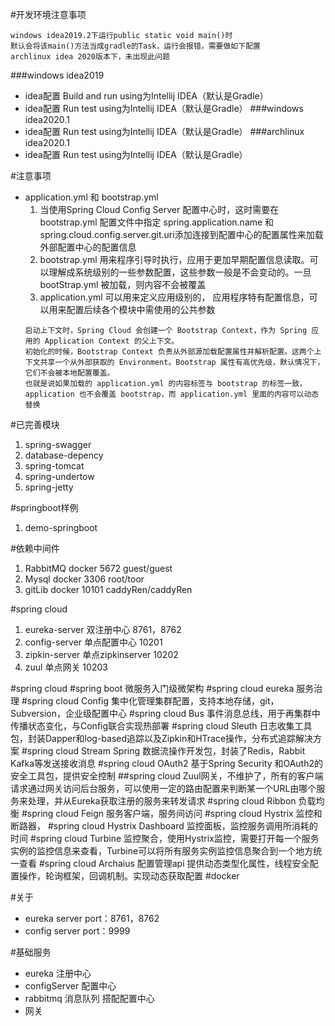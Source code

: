 #开发环境注意事项
```text
windows idea2019.2下运行public static void main()时
默认会将该main()方法当成gradle的Task，运行会报错，需要做如下配置
archlinux idea 2020版本下，未出现此问题
```
###windows idea2019
- idea配置 Build and run using为Intellij IDEA（默认是Gradle）
- idea配置 Run test using为Intellij IDEA（默认是Gradle）
###windows idea2020.1
- idea配置 Run test using为Intellij IDEA（默认是Gradle）
###archlinux idea2020.1
- idea配置 Run test using为Intellij IDEA（默认是Gradle）

#注意事项
- application.yml 和 bootstrap.yml
    1. 当使用Spring Cloud Config Server 配置中心时，这时需要在 bootstrap.yml 配置文件中指定 spring.application.name 和spring.cloud.config.server.git.uri添加连接到配置中心的配置属性来加载外部配置中心的配置信息
    1. bootstrap.yml 用来程序引导时执行，应用于更加早期配置信息读取。可以理解成系统级别的一些参数配置，这些参数一般是不会变动的。一旦bootStrap.yml 被加载，则内容不会被覆盖
    1. application.yml 可以用来定义应用级别的， 应用程序特有配置信息，可以用来配置后续各个模块中需使用的公共参数
    ```text
    启动上下文时，Spring Cloud 会创建一个 Bootstrap Context，作为 Spring 应用的 Application Context 的父上下文。
    初始化的时候，Bootstrap Context 负责从外部源加载配置属性并解析配置。这两个上下文共享一个从外部获取的 Environment。Bootstrap 属性有高优先级，默认情况下，它们不会被本地配置覆盖。
    也就是说如果加载的 application.yml 的内容标签与 bootstrap 的标签一致，application 也不会覆盖 bootstrap，而 application.yml 里面的内容可以动态替换
   ``` 
#已完善模块
1. spring-swagger
1. database-depency
1. spring-tomcat
1. spring-undertow
1. spring-jetty

#springboot样例
1. demo-springboot

#依赖中间件
1. RabbitMQ docker 5672 guest/guest
1. Mysql    docker 3306 root/toor
1. gitLib   docker 10101 caddyRen/caddyRen

#spring cloud
1. eureka-server 双注册中心 8761，8762
1. config-server 单点配置中心 10201
1. zipkin-server 单点zipkinserver 10202
1. zuul          单点网关 10203


#spring cloud
#spring boot 微服务入门级微架构
#spring cloud eureka 服务治理
#spring cloud Config 集中化管理集群配置，支持本地存储，git，Subversion，企业级配置中心
#spring cloud Bus 事件消息总线，用于再集群中传播状态变化，与Config联合实现热部署
#spring cloud Sleuth 日志收集工具包，封装Dapper和log-based追踪以及Zipkin和HTrace操作，分布式追踪解决方案
#spring cloud Stream Spring 数据流操作开发包，封装了Redis，Rabbit Kafka等发送接收消息
#spring cloud OAuth2 基于Spring Security 和OAuth2的安全工具包，提供安全控制
##spring cloud Zuul网关，不维护了，所有的客户端请求通过网关访问后台服务，可以使用一定的路由配置来判断某一个URL由哪个服务来处理，并从Eureka获取注册的服务来转发请求
#spring cloud Ribbon 负载均衡
#spring cloud Feign 服务客户端，服务间访问
#spring cloud Hystrix 监控和断路器，
#spring cloud Hystrix Dashboard 监控面板，监控服务调用所消耗的时间
#spring cloud Turbine 监控聚合，使用Hystrix监控，需要打开每一个服务实例的监控信息来查看，Turbine可以将所有服务实例监控信息聚合到一个地方统一查看
#spring cloud Archaius 配置管理api 提供动态类型化属性，线程安全配置操作，轮询框架，回调机制。实现动态获取配置
#docker

#关于
- eureka server port：8761，8762
- config server port：9999


#基础服务
- eureka 注册中心
- configServer 配置中心
- rabbitmq 消息队列 搭配配置中心
- 网关
    

